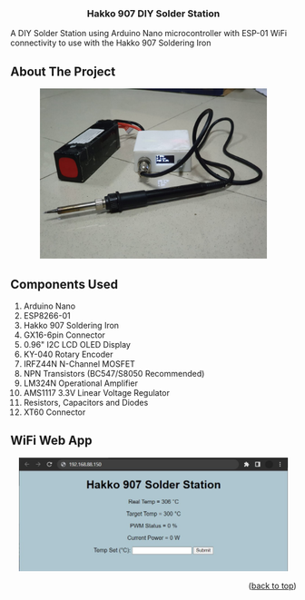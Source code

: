 <a name="readme-top"></a>


<h3 align="center">Hakko 907 DIY Solder Station</h3>

  <p align="left">
    A DIY Solder Station using Arduino Nano microcontroller with ESP-01 WiFi connectivity to use with the Hakko 907 Soldering Iron
  </p>
</div>




<!-- ABOUT THE PROJECT -->
## About The Project



<div align="center">
  <a href="https://raw.githubusercontent.com/MartinAdytia/Hakko-907-DIY-Solder-Station/main/images/Product.jpeg">
    <img src="https://raw.githubusercontent.com/MartinAdytia/Hakko-907-DIY-Solder-Station/main/images/Product.jpeg" alt="Product" height="300" width="400">
  </a>
</div>
  
  
<!-- COMPONENTS USED -->
## Components Used
1. Arduino Nano
2. ESP8266-01
3. Hakko 907 Soldering Iron
4. GX16-6pin Connector
5. 0.96" I2C LCD OLED Display
6. KY-040 Rotary Encoder
7. IRFZ44N N-Channel MOSFET
8. NPN Transistors (BC547/S8050 Recommended)
9. LM324N Operational Amplifier
10. AMS1117 3.3V Linear Voltage Regulator
11. Resistors, Capacitors and Diodes
12. XT60 Connector

  

## WiFi Web App
<div align="center">
  <a href="https://raw.githubusercontent.com/MartinAdytia/Hakko-907-DIY-Solder-Station/main/images/web.jpg">
    <img src="https://raw.githubusercontent.com/MartinAdytia/Hakko-907-DIY-Solder-Station/main/images/web.jpg" alt="web" height="200">
  </a>
</div>

<p align="right">(<a href="#readme-top">back to top</a>)</p>
